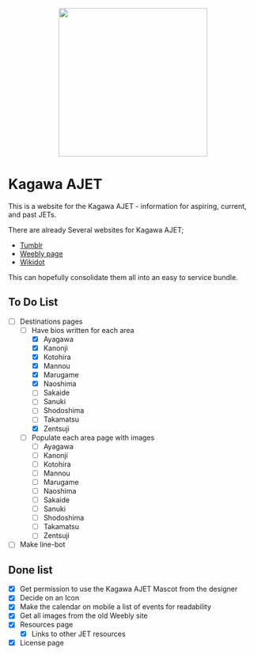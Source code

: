 <div align="center">
  <a 
    href="https://kagawa-ajet.herokuapp.com" 
    target="_blank" 
    rel="noopener noreferrer"
  >
    <img width="300" height="300" src="./client/public/UdonHenro.png">
  </a>
</div>

# Kagawa AJET

This is a website for the Kagawa AJET - information for aspiring, current, and past JETs.

There are already Several websites for Kagawa AJET;

- [Tumblr](https://ajetkagawa.tumblr.com/)
- [Weebly page](https://kagawaajet.weebly.com/)
- [Wikidot](http://kagawa.wikidot.com/)

This can hopefully consolidate them all into an easy to service bundle.

## To Do List

- [ ] Destinations pages
  - [ ] Have bios written for each area
    - [X] Ayagawa
    - [X] Kanonji
    - [X] Kotohira
    - [X] Mannou
    - [X] Marugame
    - [X] Naoshima
    - [ ] Sakaide
    - [ ] Sanuki
    - [ ] Shodoshima
    - [ ] Takamatsu
    - [X] Zentsuji
  - [ ] Populate each area page with images
    - [ ] Ayagawa
    - [ ] Kanonji
    - [ ] Kotohira
    - [ ] Mannou
    - [ ] Marugame
    - [ ] Naoshima
    - [ ] Sakaide
    - [ ] Sanuki
    - [ ] Shodoshima
    - [ ] Takamatsu
    - [ ] Zentsuji
- [ ] Make line-bot

## Done list

- [X] Get permission to use the Kagawa AJET Mascot from the designer
- [X] Decide on an Icon
- [X] Make the calendar on mobile a list of events for readability
- [X] Get all images from the old Weebly site
- [X] Resources page
  - [X] Links to other JET resources
- [X] License page